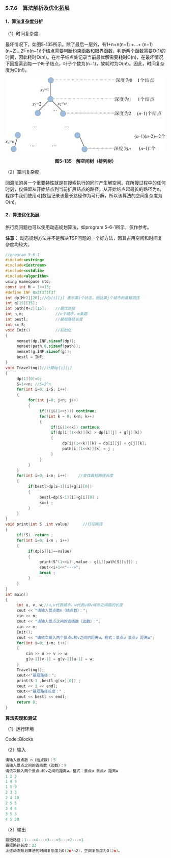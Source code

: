 ### 5.7.6　算法解析及优化拓展

#### 1．算法复杂度分析

（1）时间复杂度

最坏情况下，如图5-135所示。除了最后一层外，有1+n+n(n−1) +…+ (n−1)(n−2)…2<img class="my_markdown" src="../images/6.gif" style="width:11px;  height: 14px; "/>n(n−1)!个结点需要判断约束函数和限界函数，判断两个函数需要O(1)的时间，因此耗时O(n!)。在叶子结点处记录当前最优解需要耗时O(n)，在最坏情况下回搜索到每一个叶子结点，叶子个数为(n−1)，故耗时为O(n!)。因此，时间复杂度为O(n!)。

![695.png](../images/695.png)
<center class="my_markdown"><b class="my_markdown">图5-135　解空间树（排列树）</b></center>

（2）空间复杂度

回溯法的另一个重要特性就是在搜索执行的同时产生解空间。在所搜过程中的任何时刻，仅保留从开始结点到当前扩展结点的路径，从开始结点起最长的路径为n。程序中我们使用x[]数组记录该最长路径作为可行解，所以该算法的空间复杂度为O(n)。

#### 2．算法优化拓展

旅行商问题也可以使用动态规划算法，如program 5-6-1所示，仅作参考。

**注意：** 动态规划方法并不是解决TSP问题的一个好方法，因其占用空间和时间复杂度均较大。

```c
//program 5-6-1
#include<cstring>
#include<iostream>
#include<cstdlib>
#include<algorithm>
using namespace std;
const int M = 1<<13;
#define INF 0x3f3f3f3f
int dp[M+2][20];//dp[i][j] 表示第i个状态，到达第j个城市的最短路径
int g[15][15];
int path[M+2][15];    //最优路径
int n,m;              //n个城市，m条路
int bestl;            //最短路径长度
int sx,S;
void Init()           //初始化
{
     memset(dp,INF,sizeof(dp));
     memset(path,0,sizeof(path));
     memset(g,INF,sizeof(g));
     bestl = INF;
}
void Traveling()//计算dp[i][j]
{
     dp[1][0]=0;
     S=1<<n; //S=2^n
     for(int i=0; i<S; i++)
     {
          for(int j=0; j<n; j++)
          {
               if(!(i&(1<<j))) continue;
               for(int k = 0; k<n; k++)
               {
                    if(i&(1<<k)) continue;
                    if(dp[i|(1<<k)][k] > dp[i][j] + g[j][k])
                    {
                         dp[i|(1<<k)][k] = dp[i][j] + g[j][k];
                         path[i|(1<<k)][k] = j ;
                    }
               }
          }
     }
     for(int i=0; i<n; i++)     //查找最短路径长度
     {
          if(bestl>dp[S-1][i]+g[i][0])
          {
               bestl=dp[S-1][i]+g[i][0] ;
               sx=i ;
          }
     }
}
void print(int S ,int value)      //打印路径
{
     if(!S)  return ;
     for(int i=0; i<n ; i++)
     {
          if(dp[S][i]==value)
          {
               print(S^(1<<i) ,value - g[i][path[S][i]]) ;
               cout<<i+1<<"--->";
               break ;
          }
     }
}
int main()
{
     int u, v, w;//u,v代表城市，w代表u和v城市之间路的长度
     cout << "请输入景点数n（结点数）：";
     cin >> n;
     cout << "请输入景点之间的连线数（边数）：";
     cin >> m;
     Init();
     cout << "请依次输入两个景点u和v之间的距离w，格式：景点u 景点v 距离w";
     for(int i=0; i<m; i++)
     {
         cin >> u >> v >> w;
         g[u-1][v-1] = g[v-1][u-1] = w;
     }
     Traveling();
     cout<<"最短路径：";
     print(S-1 ,bestl-g[sx][0]) ;
     cout << 1 << endl;
     cout<<"最短路径长度：" ;
     cout << bestl << endl;
     return 0;
}
```

**算法实现和测试**

（1）运行环境

Code::Blocks

（2）输入

```c
请输入景点数 n（结点数）：5
请输入景点之间的连线数（边数）：9
请依次输入两个景点u和v之间的距离w，格式：景点u 景点v 距离w
1 2 3
1 4 8
1 5 9
2 3 3
2 4 10
2 5 5
3 4 4
3 5 3
4 5 20
```

（3）输出

```c
最短路径：1--->4--->3--->5--->2--->1
最短路径长度：23
上述动态规划算法的时间复杂度为O(2n*n2)，空间复杂度为O(2n)。 

```

